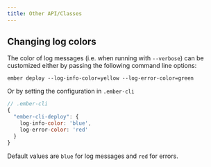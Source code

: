```yaml
---
title: Other API/Classes
---
```


## Changing log colors

The color of log messages (i.e. when running with `--verbose`) can be customized either by passing the following command line options:

```
ember deploy --log-info-color=yellow --log-error-color=green
```

Or by setting the configuration in `.ember-cli`

```javascript
// .ember-cli
{
  "ember-cli-deploy": {
    log-info-color: 'blue',
    log-error-color: 'red'
  }
}
```

Default values are `blue` for log messages and `red` for errors.
